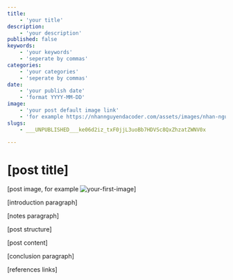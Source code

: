 ```yaml
---
title:
    - 'your title'
description:
    - 'your description'
published: false
keywords:
    - 'your keywords'
    - 'seperate by commas'
categories:
    - 'your categories'
    - 'seperate by commas'
date:
    - 'your publish date'
    - 'format YYYY-MM-DD'
image:
    - 'your post default image link'
    - 'for example https://nhannguyendacoder.com/assets/images/nhan-nguyen-da-coder.jpg'
slugs:
    - ___UNPUBLISHED___ke06d2iz_txF0jjL3uoBb7HDVSc8QxZhzatZWNV0x

---
```

# [post title]

[post image, for example ![your-first-image](../assets/images/post-image.jpg)]

[introduction paragraph]

[notes paragraph]

[post structure]

[post content]

[conclusion paragraph]

[references links]

